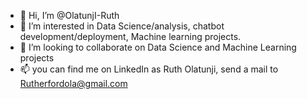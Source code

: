 - 👋 Hi, I’m @OlatunjI-Ruth
- 👀 I’m interested in Data Science/analysis, chatbot development/deployment, Machine learning projects.
- 💞️ I’m looking to collaborate on Data Science and Machine Learning projects
- 📫 you can find me on LinkedIn as Ruth Olatunji, send a mail to Rutherfordola@gmail.com

<!---
OlatunjI-Ruth/OlatunjI-Ruth is a ✨ special ✨ repository because its `README.md` (this file) appears on your GitHub profile.
You can click the Preview link to take a look at your changes.
--->
